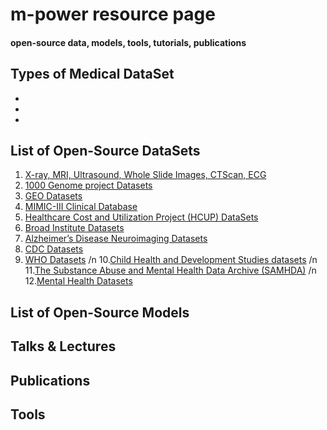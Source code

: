# m-power resource page

#### open-source data, models, tools, tutorials, publications

## Types of Medical DataSet
- 							       		
- 	 			        		
- 

## List of Open-Source DataSets
1. [X-ray, MRI, Ultrasound, Whole Slide Images, CTScan, ECG](https://www.centaurlabs.com/open-source-datasets-for-medical-ai)
2. [1000 Genome project Datasets](https://www.internationalgenome.org/)
3. [GEO Datasets](https://www.ncbi.nlm.nih.gov/gds)
4. [MIMIC-III Clinical Database](https://physionet.org/content/mimiciii/1.4/)
5. [Healthcare Cost and Utilization Project (HCUP) DataSets](https://www.ahrq.gov/data/hcup/index.html)
6. [Broad Institute Datasets](https://www.broadinstitute.org/datasets)
7. [Alzheimer’s Disease Neuroimaging Datasets](https://adni.loni.usc.edu/)
8. [CDC Datasets](https://wonder.cdc.gov/Welcome.html)
9. [WHO Datasets](https://apps.who.int/gho/data/node.resources)
/n 10.[Child Health and Development Studies datasets](https://www.chdstudies.org/research/information_for_researchers.php)
/n 11.[The Substance Abuse and Mental Health Data Archive (SAMHDA)](https://www.samhsa.gov/data/data-we-collect)
/n 12.[Mental Health Datasets](https://www.kaggle.com/datasets?tags=4171-Mental+Health)  
      



## List of Open-Source Models






## Talks & Lectures


## Publications
## Tools
